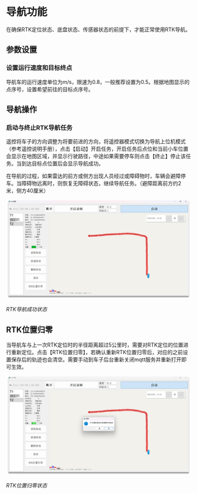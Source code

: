 # 导航功能

在确保RTK定位状态、底盘状态、传感器状态的前提下，才能正常使用RTK导航。

## 参数设置

### 设置运行速度和目标终点
导航车的运行速度单位为m/s，限速为0.8，一般推荐设置为0.5。根据地图显示的点序号，设置希望前往的目标点序号。

## 导航操作

### 启动与终止RTK导航任务
遥控将车子的方向调整为将要前进的方向，将遥控器模式切换为导航上位机模式（参考遥控说明手册），点击【启动】开启任务，开启任务后点位和当前小车位置会显示在地图区域，并显示行驶路径，中途如果需要停车则点击【终止】停止该任务。当到达目标点位置后会显示导航成功。

在导航的过程，如果雷达的前方或侧方出现人员经过或障碍物时，车辆会避障停车。当障碍物远离时，则恢复无障碍状态，继续导航任务。（避障距离前方约2米，侧方40厘米）

![](/images/deeprobot03/software-guide/image6.png)

*RTK导航成功状态*

## RTK位置归零

当导航车与上一次RTK定位时的半径距离超过5公里时，需要对RTK定位的位置进行重新定位。点击【RTK位置归零】，若确认重新RTK位置归零后，对应的之前设置保存后的轨迹也会清空。需要手动到车子后台重新关闭mqtt服务并重新打开即可生效。

![](/images/deeprobot03/software-guide/image7.png)

*RTK位置归零状态* 
